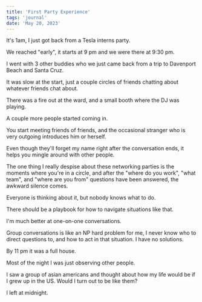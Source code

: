 ```yaml
---
title: 'First Party Experience'
tags: 'journal'
date: 'May 20, 2023'
---
```


It's 1am, I just got back from a Tesla interns party.

We reached "early", it starts at 9 pm and we were there at 9:30 pm.

I went with 3 other buddies who we just came back from a trip to Davenport Beach and Santa Cruz.

It was slow at the start, just a couple circles of friends chatting about whatever friends chat about.

There was a fire out at the ward, and a small booth where the DJ was playing.

A couple more people started coming in.

You start meeting friends of friends, and the occasional stranger who is very outgoing introduces him or herself.

Even though they'll forget my name right after the conversation ends, it helps you mingle around with other people.

The one thing I really despise about these networking parties is the moments where you're in a circle, and after the "where do you work", "what team", and "where are you from" questions have been answered, the awkward silence comes.

Everyone is thinking about it, but nobody knows what to do.

There should be a playbook for how to navigate situations like that.

I'm much better at one-on-one conversations.

Group conversations is like an NP hard problem for me, I never know who to direct questions to, and how to act in that situation. I have no solutions.

By 11 pm it was a full house.

Most of the night I was just observing other people.

I saw a group of asian americans and thought about how my life would be if I grew up in the US. Would I turn out to be like them?

I left at midnight.
